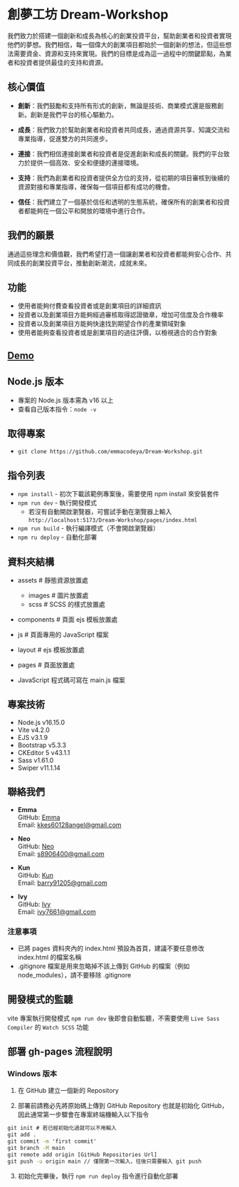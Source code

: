 # 創夢工坊 Dream-Workshop

我們致力於搭建一個創新和成長為核心的創業投資平台，幫助創業者和投資者實現他們的夢想。我們相信，每一個偉大的創業項目都始於一個創新的想法，但這些想法需要資金、資源和支持來實現。我們的目標是成為這一過程中的關鍵節點，為業者和投資者提供最佳的支持和資源。

## 核心價值

- **創新**：我們鼓勵和支持所有形式的創新，無論是技術、商業模式還是服務創新。創新是我們平台的核心驅動力。

- **成長**：我們致力於幫助創業者和投資者共同成長，通過資源共享、知識交流和專業指導，促進雙方的共同進步。

- **連接**：我們相信連接創業者和投資者是促進創新和成長的關鍵。我們的平台致力於提供一個高效、安全和便捷的連接環境。

- **支持**：我們為創業者和投資者提供全方位的支持，從初期的項目審核到後續的資源對接和專業指導，確保每一個項目都有成功的機會。

- **信任**：我們建立了一個基於信任和透明的生態系統，確保所有的創業者和投資者都能夠在一個公平和開放的環境中進行合作。

## 我們的願景

通過這些理念和價值觀，我們希望打造一個讓創業者和投資者都能夠安心合作、共同成長的創業投資平台，推動創新潮流，成就未來。

## 功能

- 使用者能夠付費查看投資者或是創業項目的詳細資訊
- 投資者以及創業項目方能夠經過審核取得認證徽章，增加可信度及合作機率
- 投資者以及創業項目方能夠快速找到期望合作的產業領域對象
- 使用者能夠查看投資者或是創業項目的過往評價，以檢視適合的合作對象

## [Demo](https://emmacodeya.github.io/Dream-Workshop/)

## Node.js 版本

- 專案的 Node.js 版本需為 v16 以上
- 查看自己版本指令：`node -v`

## 取得專案

- `git clone https://github.com/emmacodeya/Dream-Workshop.git`

## 指令列表

- `npm install` - 初次下載該範例專案後，需要使用 npm install 來安裝套件
- `npm run dev` - 執行開發模式
  - 若沒有自動開啟瀏覽器，可嘗試手動在瀏覽器上輸入
    `http://localhost:5173/Dream-Workshop/pages/index.html`
- `npm run build` - 執行編譯模式（不會開啟瀏覽器）
- `npm ru deploy` - 自動化部署

## 資料夾結構

- assets # 靜態資源放置處

  - images # 圖片放置處
  - scss # SCSS 的樣式放置處

- components # 頁面 ejs 模板放置處
- js # 頁面專用的 JavaScript 檔案
- layout # ejs 模板放置處
- pages # 頁面放置處

- JavaScript 程式碼可寫在 main.js 檔案

## 專案技術

- Node.js v16.15.0
- Vite v4.2.0
- EJS v3.1.9
- Bootstrap v5.3.3
- CKEditor 5 v43.1.1
- Sass v1.61.0
- Swiper v11.1.14

## 聯絡我們

- **Emma**  
  GitHub: [Emma](https://github.com/emmacodeya)  
  Email: [kkes60128angel@gmail.com](mailto:kkes60128angel@gmail.com)

- **Neo**  
  GitHub: [Neo](https://github.com/nani0917)  
  Email: [s8906400@gmail.com](mailto:s8906400@gmail.com)

- **Kun**  
  GitHub: [Kun](https://github.com/barry91205)  
  Email: [barry91205@gmail.com](mailto:barry91205@gmail.com)

- **Ivy**  
  GitHub: [Ivy](https://github.com/ivy7661)  
  Email: [ivy7661@gmail.com](mailto:ivy7661@gmail.com)

### 注意事項

- 已將 pages 資料夾內的 index.html 預設為首頁，建議不要任意修改 index.html 的檔案名稱
- .gitignore 檔案是用來忽略掉不該上傳到 GitHub 的檔案（例如 node_modules），請不要移除 .gitignore

## 開發模式的監聽

vite 專案執行開發模式 `npm run dev` 後即會自動監聽，不需要使用 `Live Sass Compiler` 的 `Watch SCSS` 功能

## 部署 gh-pages 流程說明

### Windows 版本

1. 在 GitHub 建立一個新的 Repository

2. 部署前請務必先將原始碼上傳到 GitHub Repository 也就是初始化 GitHub，因此通常第一步驟會在專案終端機輸入以下指令

```cmd
git init # 若已經初始化過就可以不用輸入
git add .
git commit -m 'first commit'
git branch -M main
git remote add origin [GitHub Repositories Url]
git push -u origin main // 僅限第一次輸入，往後只需要輸入 git push
```

3. 初始化完畢後，執行 `npm run deploy` 指令進行自動化部署
